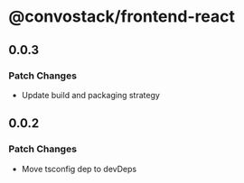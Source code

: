 # @convostack/frontend-react

## 0.0.3

### Patch Changes

- Update build and packaging strategy

## 0.0.2

### Patch Changes

- Move tsconfig dep to devDeps
